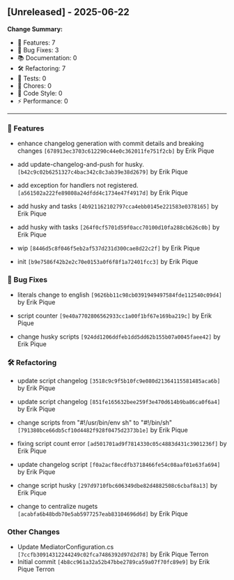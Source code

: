 ## [Unreleased] - 2025-06-22

**Change Summary:**

- 🚀 Features: 7
- 🐛 Bug Fixes: 3
- 📚 Documentation: 0
- 🛠️ Refactoring: 7
- 🧪 Tests: 0
- 🔧 Chores: 0
- 🎨 Code Style: 0
- ⚡ Performance: 0

---

### 🚀 Features
- enhance changelog generation with commit details and breaking changes
  `[678913ec3703c612290c44e0c362011fe751f2cb]` by Erik Pique

- add update-changelog-and-push for husky.
  `[b42c9c02b6251327c4bac342c8c3ab39e38d2679]` by Erik Pique

- add exception for handlers not registered.
  `[a561502a222fe89808a24dfdd4c1734e47f4917d]` by Erik Pique

- add husky and tasks
  `[4b921162102797cca4ebb0145e221583e0378165]` by Erik Pique

- add husky with tasks
  `[264f0cf5701d59f0acc70100d10fa288cb626c0b]` by Erik Pique

- wip
  `[8446d5c8f046f5eb2af537d231d300cae8d22c2f]` by Erik Pique

- init
  `[b9e7586f42b2e2c70e0153a0f6f8f1a72401fcc3]` by Erik Pique

### 🐛 Bug Fixes
- literals change to english
  `[9626bb11c98cb0391949497584fde112540c09d4]` by Erik Pique

- script counter
  `[9e40a7702806562933cc1a00f1bf67e169ba219c]` by Erik Pique

- change husky scripts
  `[924dd1206ddfeb1dd5dd62b155b07a0045faee42]` by Erik Pique

### 🛠️ Refactoring
- update script changelog
  `[3518c9c9f5b10fc9e080d21364115581485aca6b]` by Erik Pique

- update script changelog
  `[851fe165632bee259f3e470d614b9ba86ca0f6a4]` by Erik Pique

- change scripts from "#!/usr/bin/env sh" to "#!/bin/sh"
  `[791380bce66db5cf10d4482f928f0475d2373b1e]` by Erik Pique

- fixing script count error
  `[ad501701ad9f7814330c05c4883d431c3901236f]` by Erik Pique

- update changelog script
  `[f0a2acf8ecdfb3718466fe54c08aaf01e63fa694]` by Erik Pique

- change script husky
  `[297d9710fbc606349dbe82d4882508c6cbaf8a13]` by Erik Pique

- change to centralize nugets
  `[acabfa6b48bdb70e5ab5977257eab83104696d6d]` by Erik Pique

### Other Changes
- Update MediatorConfiguration.cs
  `[7ccfb30914312244249c02fca7486392d97d2d78]` by Erik Pique Terron
- Initial commit
  `[4b8cc961a32a52b47bbe2789ca59a07f70fc89e9]` by Erik Pique Terron

